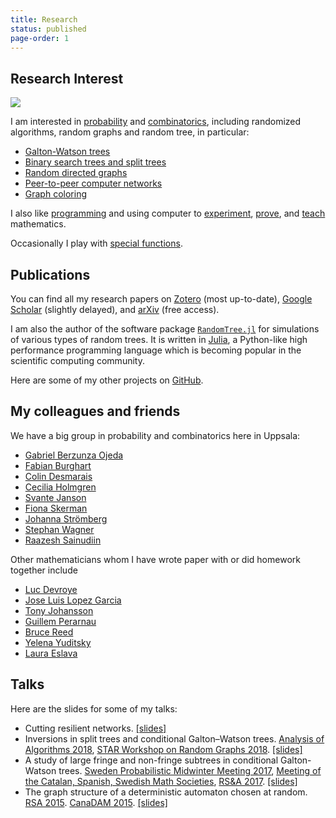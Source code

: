 ```yaml
---
title: Research
status: published
page-order: 1
---
```


## Research Interest

<a style="color: black" href="https://doi.org/10/ggmxmf">
<img src="{static}/images/research/kademlia-digraph.png" class="heading"></img>
</a>

I am interested in [probability]({tag}probability) and [combinatorics]({tag}combinatorics), including randomized algorithms, random
graphs and random tree, in particular:

- [Galton-Watson trees](http://www.combinatorics.org/ojs/index.php/eljc/article/view/v25i3p40)
- [Binary search trees and split trees](http://drops.dagstuhl.de/opus/volltexte/2018/8908/)
- [Random directed graphs](https://onlinelibrary.wiley.com/doi/full/10.1002/rsa.20707)
- [Peer-to-peer computer networks](https://link.springer.com/chapter/10.1007%2F978-3-642-45030-3_66)
- [Graph coloring](https://onlinelibrary.wiley.com/doi/full/10.1002/rsa.20695)

I also like [programming]({tag}programming) and using computer to [experiment]({tag}experimental-math), [prove]({tag}CAS), and
[teach]({tag}teaching) mathematics.

Occasionally I play with [special functions](https://arxiv.org/abs/1806.01122).

## Publications

You can find all my research papers on 
[Zotero](https://www.zotero.org/newptcai) (most up-to-date),
[Google Scholar](https://scholar.google.ca/citations?user=Zqh1PIEAAAAJ&hl=en) (slightly delayed), 
and
[arXiv](https://arxiv.org/search/math?query=Cai%2C+Xing+Shi&searchtype=author&abstracts=show&order=-announced_date_first&size=50) (free access).

I am also the author of the software package
[`RandomTree.jl`](https://github.com/newptcai/RandomTree.jl) for simulations of various types of
random trees. It is written in [Julia](https://julialang.org/), a Python-like high performance
programming language which is becoming popular in the scientific computing community.

Here are some of my other projects on <i class="fab fa-github"></i> [GitHub](https://github.com/newptcai).

## My colleagues and friends

We have a big group in probability and combinatorics here in Uppsala:

* [Gabriel Berzunza Ojeda](http://www2.math.uu.se/~gabbe533/Gabo26.html) <i class="fas fa-dumbbell"></i>
* [Fabian Burghart](https://katalog.uu.se/profile/?id=N18-1431) <i class="fas fa-music"></i>
* [Colin Desmarais](https://katalog.uu.se/profile/?id=N17-1633) <i class="fab fa-canadian-maple-leaf"></i>
* [Cecilia Holmgren](http://katalog.uu.se/profile/?id=N5-824) <i class="fas fa-camera-retro"></i> <i class="fas fa-horse"></i>
* [Svante Janson](http://www2.math.uu.se/~svante/papers/) <i class="fas fa-skiing-nordic"></i>
* [Fiona Skerman](http://www2.math.uu.se/~fiosk856/) <i class="fas fa-snowboarding"></i>
* [Johanna Strömberg](https://katalog.uu.se/profile/?id=N16-1207) <i class="fas fa-glasses"></i>
* [Stephan Wagner](https://www.researchgate.net/profile/Stephan_Wagner) <i class="fas fa-chess-king"></i>
* [Raazesh Sainudiin](https://lamastex.github.io/) <i class="fab fa-reddit-alien"></i>

Other mathematicians whom I have wrote paper with or did homework together include

- [Luc Devroye](http://luc.devroye.org) <i class="fas fa-bicycle"></i>
- [Jose Luis Lopez Garcia](https://www.unavarra.es/pdi?uid=2369)
- [Tony Johansson](https://katalog.uu.se/profile/?id=N17-395) <i class="fas fa-theater-masks"></i>
- [Guillem Perarnau](http://www-ma4.upc.edu/~guillem.perarnau/) <i class="far fa-laugh"></i>
- [Bruce Reed](https://www.cs.mcgill.ca/~breed/) <i class="fas fa-beer"></i>
- [Yelena Yuditsky](https://sites.google.com/view/yuditsky) <i class="fas fa-dragon"></i>
- [Laura Eslava](http://sigma.iimas.unam.mx/laura/) <i class="fas fa-hand-rock"></i>


## Talks

Here are the slides for some of my talks:

-  Cutting resilient networks.  [[slides]]({static}/doc/cutting-slides.pdf)
-  Inversions in split trees and conditional Galton–Watson trees.  [Analysis of Algorithms
   2018](http://math.uu.se/aofa2018), [STAR Workshop on Random Graphs
   2018](http://www.math.ru.nl/~rkang/SWRG2018/).  [[slides]]({static}/doc/inversion-talk.pdf)
-  A study of large fringe and non-fringe subtrees in conditional Galton-Watson trees.  [Sweden
   Probabilistic Midwinter Meeting
   2017](http://www.math.umu.se/english/research/discrete-mathematics/workshop), [Meeting of the
   Catalan, Spanish, Swedish Math
   Societies](https://old.liu.se/mai/catspsw.math/abstracts/9-graphs-hypergraphs-and-set-systems/1.720559/9-Graphs-Hypergraphs-and-Set-Systems.pdf),
   [RS&A 2017](http://rsa2017.amu.edu.pl/abs/Cai.pdf).
   [[slides]]({static}/doc/fringe-subtree-slides.pdf)
-  The graph structure of a deterministic automaton chosen at random.  [RSA
   2015](http://rsa2015.amu.edu.pl/program).  [CanaDAM
   2015](https://canadam.math.ca/2015/program/abs/si2#xsc).  [[slides]]({static}/doc/rand-dfs.pdf)
